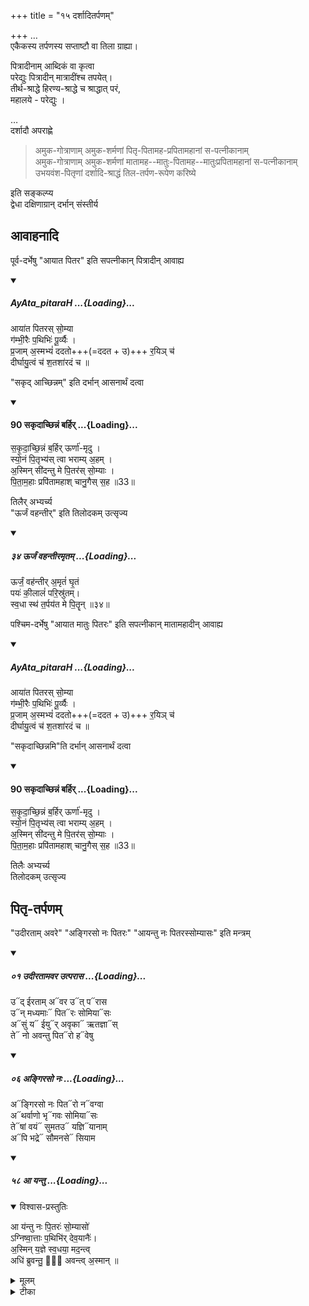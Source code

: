 +++
title = "१५ दर्शादितर्पणम्"

+++
…  
एकैकस्य तर्पणस्य सप्ताष्टौ वा तिला ग्राह्या।  

पित्रादीनाम् आब्दिकं वा कृत्वा  
परेद्युः पित्रादीन् मात्रादींश्च तपयेत्।  
तीर्थ-श्राद्धे हिरण्य-श्राद्धे च श्राद्धात् परं,  
महालये - परेद्युः ।

…  
दर्शादौ अपराह्णे 

> अमुक-गोत्राणाम् अमुक-शर्मणां पितृ-पितामह-प्रपितामहानां स-पत्नीकानाम्  
अमुक-गोत्राणाम् अमुक-शर्मणां मातामह--मातुः-पितामह--मातुःप्रपितामहानां स-पत्नीकानाम्  
उभयवंश-पितृणां दर्शादि-श्राद्धं तिल-तर्पण-रूपेण करिष्ये 

इति सङ्कल्प्य  
द्वेधा दक्षिणाग्रान् दर्भान् संस्तीर्य  

## आवाहनादि
पूर्व-दर्भेषु "आयात पितर" इति सपत्नीकान् पित्रादीन् आवाह्य  

<div class="js_include" includetitle="false" newlevelforh1="5" unfilled url="/vedAH/prakIrNaH/devaH/classes/pitaraH/Rk/AyAta_pitaraH.md">
<details open><summary><h5>AyAta_pitaraH ...{Loading}...</h5></summary>

आया॑त पितरस् सो॒म्या  
ग॑म्भी॒रैः प॒थिभिः॑ पू॒र्व्यैः ।  
प्र॒जाम् अ॒स्मभ्यं॑ ददतो+++(=ददत + उ)+++ र॒यिञ् च॑  
दीर्घायु॒त्वं च॑ श॒तशा॑रदं च ॥
</details>
</div>  

"सकृद् आच्छिन्नम्" इति दर्भान् आसनार्थं दत्वा  

<div class="js_include" includetitle="false" newlevelforh1="4" unfilled url="/vedAH_yajuH/taittirIyam/sArasvata-vibhAgaH/brAhmaNam/Rk/vishvAsa-prastutiH/3/7_achChidra-prAyashchittAdi/04/90_sakRdAchChinnaM_barhir.md">
<details open><summary><h4>90 सकृदाच्छिन्नं बर्हिर् ...{Loading}...</h4></summary>

स॒कृ॒दा॒च्छि॒न्नं ब॒र्हिर् ऊर्णा॑-मृदु ।  
स्यो॒नं पि॒तृभ्य॑स् त्वा भराम्य् अ॒हम् ।  
अ॒स्मिन् सी॑दन्तु मे पि॒तर॑स् सो॒म्याः ।  
पि॒ता॒म॒हाः प्रपि॑तामहाश् चानु॒गैस् स॒ह ॥33॥
</details>
</div>

तिलैर् अभ्यर्च्य  
"ऊर्जं वहन्तीर्" इति तिलोदकम् उत्सृज्य  

<div class="js_include" includetitle="false" newlevelforh1="5" unfilled url="/vedAH_yajuH/vAjasaneyam/mAdhyandinam/saMhitA/vishvAsa-prastutiH/02/34_UrjaM_vahantIramRtam.md">
<details open><summary><h5>३४ ऊर्जं वहन्तीरमृतम् ...{Loading}...</h5></summary>

ऊर्जं॒ वह॑न्तीर् अ॒मृतं॑ घृ॒तं  
पयः॑ की॒लालं॑ परि॒स्रु॑तम्।  
स्व॒धा स्थ॑ त॒र्पय॑त मे पि॒तॄन् ॥३४॥
</details>
</div>  

पश्चिम-दर्भेषु "आयात मातुः पितरः" इति सपत्नीकान् मातामहादीन् आवाह्य  

<div class="js_include" includetitle="false" newlevelforh1="5" unfilled url="/vedAH/prakIrNaH/devaH/classes/pitaraH/Rk/AyAta_pitaraH.md">
<details open><summary><h5>AyAta_pitaraH ...{Loading}...</h5></summary>

आया॑त पितरस् सो॒म्या  
ग॑म्भी॒रैः प॒थिभिः॑ पू॒र्व्यैः ।  
प्र॒जाम् अ॒स्मभ्यं॑ ददतो+++(=ददत + उ)+++ र॒यिञ् च॑  
दीर्घायु॒त्वं च॑ श॒तशा॑रदं च ॥
</details>
</div>  

"सकृदाच्छिन्नमि"ति दर्भान् आसनार्थं दत्वा  

<div class="js_include" includetitle="false" newlevelforh1="4" unfilled url="/vedAH_yajuH/taittirIyam/sArasvata-vibhAgaH/brAhmaNam/Rk/vishvAsa-prastutiH/3/7_achChidra-prAyashchittAdi/04/90_sakRdAchChinnaM_barhir.md">
<details open><summary><h4>90 सकृदाच्छिन्नं बर्हिर् ...{Loading}...</h4></summary>

स॒कृ॒दा॒च्छि॒न्नं ब॒र्हिर् ऊर्णा॑-मृदु ।  
स्यो॒नं पि॒तृभ्य॑स् त्वा भराम्य् अ॒हम् ।  
अ॒स्मिन् सी॑दन्तु मे पि॒तर॑स् सो॒म्याः ।  
पि॒ता॒म॒हाः प्रपि॑तामहाश् चानु॒गैस् स॒ह ॥33॥
</details>
</div>

तिलैः अभ्यर्च्य  
तिलोदकम् उत्सृज्य  

## पितृ-तर्पणम्
"उदीरताम् अवरे" "अङ्गिरसो नः पितरः" "आयन्तु नः पितरस्सोम्यासः" इति मन्त्रम्  

<div class="js_include" includetitle="false" newlevelforh1="5" unfilled url="/vedAH_Rk/shAkalam/saMhitA/vishvAsa-prastutiH/10/015/01_udIratAmavara_utparAsa.md">
<details open><summary><h5>०१ उदीरतामवर उत्परास ...{Loading}...</h5></summary>

उ᳓द् ईरताम् अ᳓वर उ᳓त् प᳓रास  
उ᳓न् मध्यमाः᳓ पित᳓रः सोमिया᳓सः  
अ᳓सुं य᳓ ईयु᳓र् अवृका᳓ ऋतज्ञा᳓स्  
ते᳓ नो अवन्तु पित᳓रो ह᳓वेषु
</details>
</div>
<div class="js_include" includetitle="false" newlevelforh1="5" unfilled url="/vedAH_Rk/shAkalam/saMhitA/vishvAsa-prastutiH/10/014/06_angiraso_naH.md">
<details open><summary><h5>०६ अङ्गिरसो नः ...{Loading}...</h5></summary>

अ᳓ङ्गिरसो नः पित᳓रो न᳓वग्वा  
अ᳓थर्वाणो भृ᳓गवः सोमिया᳓सः  
ते᳓षां वयं᳓ सुमतउ᳓ यज्ञि᳓यानाम्  
अ᳓पि भद्रे᳓ सौमनसे᳓ सियाम
</details>
</div>
<div class="js_include" includetitle="false" newlevelforh1="5" unfilled url="/vedAH_yajuH/taittirIyam/sUtram/ApastambaH/gRhyam/paddhatiH/mantrAdi/A_yantu.md">
<details open><summary><h5>५८ आ यन्तु ...{Loading}...</h5></summary>
<details open><summary>विश्वास-प्रस्तुतिः</summary>

आ य॑न्तु नः पि॒तरः॑ सो॒म्यासो॑  
ऽग्निष्वा॒त्ताः प॒थिभि॑र् देव॒यानैः॑।  
अ॒स्मिन् य॒ज्ञे स्व॒धया॒ मद॒न्त्व्  
अधि॑ ब्रुवन्तु॒ ते᳖ अवन्त्व् अ॒स्मान् ॥
</details>

<details><summary>मूलम्</summary>

आय॑न्तु नः पि॒तर॑स्सो॒म्यासौ॑ऽग्निष्वा॒त्ताः प॒थिर्भिर्देव॒यानैः॑ ।  
अ॒स्मिन् य॒ज्ञे स्व॒धया॑ मद॒न्त्वधि॑ ब्रुवन्तु॒ ते अव॑न्त्व॒स्मान् ॥

[MS](/vedAH_yajuH/vAjasaneyam/mAdhyandinam/saMhitA/vishvAsa-prastutiH/19/58_A_yantu.md)
</details>

<details><summary>टीका</summary>

[MS](/vedAH_yajuH/vAjasaneyam/mAdhyandinam/saMhitA/sarvASh_TIkAH/19/58_A_yantu.md)
</details>
</details>
</div>